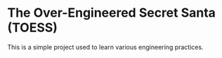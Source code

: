 # The Over-Engineered Secret Santa (TOESS)

This is a simple project used to learn various engineering practices.  
